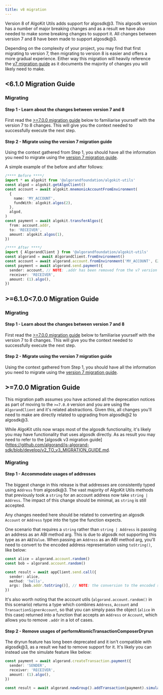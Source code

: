```yaml
---
title: v8 migration
---
```

Version 8 of AlgoKit Utils adds support for algosdk@3. This algosdk version has a number of major breaking changes and as a result we have also needed to make some breaking changes to support it. All changes between version 7 and 8 have been made to support algosdk@3.

Depending on the complexity of your project, you may find that first migrating to version 7, then migrating to version 8 is easier and offers a more gradual experience. Either way this migration will heavily reference the [v7 migration guide](/algokit/utils/typescript/v7-migration/) as it documents the majority of changes you will likely need to make.

## <6.1.0 Migration Guide

### Migrating

#### Step 1 - Learn about the changes between version 7 and 8

First read the [>=7.0.0 migration guide](#700-migration-guide) below to familiarise yourself with the version 7 to 8 changes. This will give you the context needed to successfully execute the next step.

#### Step 2 - Migrate using the version 7 migration guide

Using the context gathered from Step 1, you should have all the information you need to migrate using the [version 7 migration guide](/algokit/utils/typescript/v7-migration/#610-migration-guide).

A simple example of the before and after follows:

```typescript
/**** Before ****/
import * as algokit from '@algorandfoundation/algokit-utils'
const algod = algokit.getAlgoClient()
const account = await algokit.mnemonicAccountFromEnvironment(
  {
    name: 'MY_ACCOUNT',
    fundWith: algokit.algos(2),
  },
  algod,
)
const payment = await algokit.transferAlgos({
  from: account.addr,
  to: 'RECEIVER',
  amount: algokit.algos(1),
})

/**** After ****/
import { AlgorandClient } from '@algorandfoundation/algokit-utils'
const algorand = await AlgorandClient.fromEnvironment()
const account = await algorand.account.fromEnvironment('MY_ACCOUNT', (2).algo())
const payment = await algorand.send.payment({
  sender: account, // NOTE: .addr has been removed from the v7 version of this same code
  receiver: 'RECEIVER',
  amount: (1).algo(),
})
```

## >=6.1.0<7.0.0 Migration Guide

### Migrating

#### Step 1 - Learn about the changes between version 7 and 8

First read the [>=7.0.0 migration guide](#700-migration-guide) below to familiarise yourself with the version 7 to 8 changes. This will give you the context needed to successfully execute the next step.

#### Step 2 - Migrate using the version 7 migration guide

Using the context gathered from Step 1, you should have all the information you need to migrate using the [version 7 migration guide](/algokit/utils/typescript/v7-migration/#610-migration-guide-1).

## >=7.0.0 Migration Guide

This migration path assumes you have actioned all the deprecation notices as part of moving to the `>=7.0.0` version and you are using the `AlgorandClient` and it's related abstractions. Given this, all changes you'll need to make are directly related to upgrading from algosdk@2 to algosdk@3.

While AlgoKit utils now wraps most of the algosdk functionality, it's likely you may have functionality that uses algosdk directly. As as result you may need to refer to the [algosdk v3 migration guide](https://github.com/algorand/js-algorand-sdk/blob/develop/v2_TO_v3_MIGRATION_GUIDE.md.

### Migrating

#### Step 1 - Accommodate usages of addresses

The biggest change in this release is that addresses are consistently typed using `Address` from algosdk@3. The vast majority of AlgoKit Utils methods that previously took a `string` for an account address now take `string | Address`. The impact of this change should be minimal, as `string` is still accepted.

Any changes needed here should be related to converting an algosdk `Account` or `Address` type into the type the function expects.

One scenario that requires a `string` rather than `string | Address` is passing an address as an ABI method arg. This is due to algosdk not supporting this type as an `ABIValue`. When passing an `Address` as an ABI method arg, you'll need to convert to the encoded address representation using `toString()`, like below:

```typescript
const alice = algorand.account.random()
const bob = algorand.account.random()

const result = await appClient.send.call({
  sender: alice,
  method: 'hello',
  args: [bob.addr.toString()], // NOTE: the conversion to the encoded string representation
})
```

It's also worth noting that the account utils (`algorand.account.random()` in this scenario) returns a type which combines `Address`, `Account` and `TransactionSignerAccount`, so that you can simply pass the object (`alice` in this case) returned into a function that accepts an `Address` or `Account`, which allows you to remove `.addr` in a lot of cases.

#### Step 2 - Remove usages of performAtomicTransactionComposerDryrun

The dryrun feature has long been deprecated and it isn't compatible with algosdk@3, as a result we had to remove support for it. It's likely you can instead use the simulate feature like below:

```typescript
const payment = await algorand.createTransaction.payment({
  sender: 'SENDER',
  receiver: 'RECEIVER',
  amount: (1).algo(),
})

const result = await algorand.newGroup().addTransaction(payment).simulate()
```